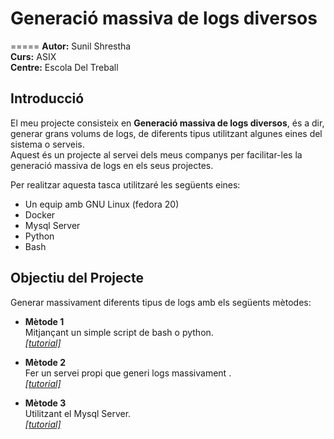 # Generació massiva de logs diversos 
=====
**Autor:** Sunil Shrestha  	
**Curs:** ASIX  
**Centre:** Escola Del Treball  

## Introducció 

El meu projecte consisteix en **Generació massiva de logs diversos**, és a dir, generar grans volums de logs, de diferents tipus utilitzant algunes eines del sistema o serveis.  
Aquest és un projecte al servei dels meus companys per facilitar-les la generació massiva de logs en els seus projectes.  

Per realitzar aquesta tasca utilitzaré les següents eines:  

* Un equip amb GNU Linux (fedora 20)
* Docker 
* Mysql Server
* Python  
* Bash 

## Objectiu del Projecte
Generar massivament diferents tipus de logs amb els següents mètodes: 

* **Mètode 1**  
Mitjançant un simple script de bash o python.   
[*[tutorial]*](https://github.com/iamsunil/generate_logs/tree/master/metode1)

* **Mètode 2**    
Fer un servei propi que generi logs massivament .  
[*[tutorial]*](https://github.com/iamsunil/generate_logs/tree/master/metode2)  

* **Mètode 3**  
Utilitzant el Mysql Server.   
[*[tutorial]*](https://github.com/iamsunil/generate_logs/tree/master/metode3)  


